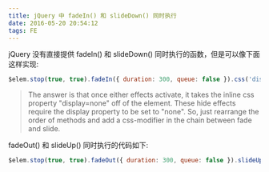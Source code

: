 ```yaml
---
title: jQuery 中 fadeIn() 和 slideDown() 同时执行
date: 2016-05-20 20:54:12
tags: FE
---
```


jQuery 没有直接提供 fadeIn() 和 slideDown() 同时执行的函数，但是可以像下面这样实现:

```js
$elem.stop(true, true).fadeIn({ duration: 300, queue: false }).css('display', 'none').slideDown(300);
```

> The answer is that once either effects activate, it takes the inline css property "display=none" off of the element. These hide effects require the display property to be set to "none". So, just rearrange the order of methods and add a css-modifier in the chain between fade and slide.

fadeOut() 和 slideUp() 同时执行的代码如下:

```js
$elem.stop(true, true).fadeOut({ duration: 300, queue: false }).slideUp(300);
```
